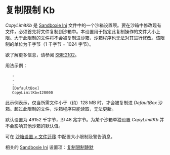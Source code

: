 # 复制限制 Kb

_CopyLimitKb_ 是 [Sandboxie Ini](SandboxieIni.md) 文件中的一个沙箱设置项。要在沙箱中修改现有文件，必须首先将文件复制到沙箱中。本设置用于指定此复制操作的文件大小上限。大于此限制的文件将不会被复制进沙箱，沙箱程序也无法对其进行修改。该限制的单位为千字节（1 千字节 = 1024 字节）。

欲了解更多信息，请参阅 [SBIE2102](SBIE2102.md)。

用法示例：

```
   .
   .
   .
   [DefaultBox]
   CopyLimitKb=128000
```

此示例表示，仅当所需文件小于（约）128 MB 时，才会被复制进 _DefaultBox_ 沙箱。超过此限制的文件，沙箱程序只能读取，无法更新。

默认设置为 49152 千字节，即 48 兆字节。为某个沙箱单独设置 _CopyLimitKb_ 并不会影响其他沙箱的默认值。

可在 [沙箱设置 > 文件迁移](FileMigrationSettings.md) 中配置大小限制及警告消息。

相关的 [Sandboxie Ini](SandboxieIni.md) 设置项：[复制限制静默](CopyLimitSilent.md)